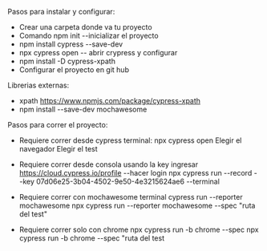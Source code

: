 Pasos para instalar y configurar:

* Crear una carpeta donde va tu proyecto
* Comando npm init --inicializar el proyecto
* npm install cypress --save-dev
* npx cypress open -- abrir crypress y configurar
* npm install -D cypress-xpath   
* Configurar el proyecto en git hub

Librerias externas:
* xpath https://www.npmjs.com/package/cypress-xpath
* npm install --save-dev mochawesome


Pasos para correr el proyecto:

* Requiere correr desde cypress terminal: 
    npx cypress open
    Elegir el navegador
    Elegir el test

* Requiere correr desde consola usando la key
    ingresar https://cloud.cypress.io/profile --hacer login
    npx cypress run --record --key 07d06e25-3b04-4502-9e50-4e3215624ae6 --terminal

* Requiere correr con mochawesome terminal
    cypress run --reporter mochawesome
    npx cypress run --reporter mochawesome --spec "ruta del test"

* Requiere correr solo con chrome
    npx cypress run -b chrome --spec
    npx cypress run -b chrome --spec "ruta del test
